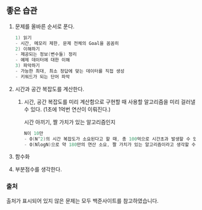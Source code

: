 ## 좋은 습관

1. 문제를 올바른 순서로 푼다.

    ```c
    1) 읽기
    - 시간, 메모리 제한, 문제 전체의 Goal을 꼼꼼히
    2) 이해하기
    - 제공되는 정보(변수들) 정리
    - 예제 데이터에 대한 이해
    3) 파악하기
    - 가능한 최대, 최소 정답에 맞는 데이터를 직접 생성
    - 키워드가 되는 단어 파악
    ```

2. 시간과 공간 복잡도를 계산한다.
    1. 시간, 공간 복잡도를 미리 계산함으로 구현할 때 사용할 알고리즘을 미리 걸러낼 수 있다. (1초에 1억번 연산이 이뤄진다.)

        시간 아끼기, 짤 가치가 있는 알고리즘인지 

        ```c
        N이 10만
        - O(N^2)의 시간 복잡도가 소요된다고 할 때, 총 100억으로 시간초과 발생할 수 있음
        - O(NlogN)으로 약 180만의 연산 소요, 짤 가치가 있는 알고리즘이라고 생각할 수 있음. 
        ```

3. 함수화
4. 부분점수를 생각한다.

### 출처

출처가 표시되어 있지 않은 문제는 모두 백준사이트를 참고하였습니다. 
